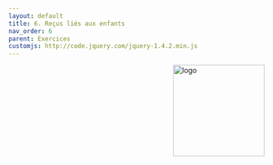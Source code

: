 ```yaml
---
layout: default
title: 6. Reçus liés aux enfants
nav_order: 6
parent: Exercices
customjs: http://code.jquery.com/jquery-1.4.2.min.js
---
```


<img src="images/act-4/0.png" alt="logo" style="float:right;width:180px;margin-left:10px;">
